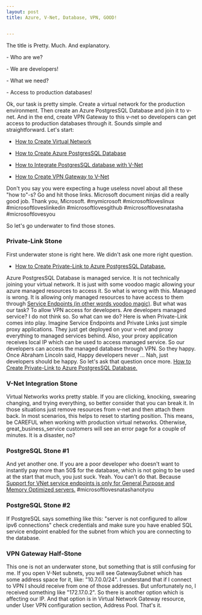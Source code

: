 ```yaml
---
layout: post
title: Azure, V-Net, Database, VPN, GOOD!


---
```


The title is Pretty. Much. And explanatory. 

\- Who are we?

\- We are developers!

\- What we need? 

\- Access to production databases!

Ok, our task is pretty simple. Create a virtual network for the production environment. Then create an Azure PostgresSQL Database and join it to v-net. And in the end, create VPN Gateway to this v-net so developers can get access to production databases through it. Sounds simple and straightforward. Let's start:

- [How to Create Virtual Network](https://docs.microsoft.com/th-th/azure/virtual-network/quick-create-portal)

- [How to Create Azure PostgresSQL Database](https://docs.microsoft.com/en-us/azure/postgresql/quickstart-create-server-database-portal)

- [How to Integrate PostgresSQL database with V-Net](https://docs.microsoft.com/en-us/azure/postgresql/howto-manage-vnet-using-portal#create-a-vnet-rule-and-enable-service-endpoints-in-the-azure-portal)

- [How to Create VPN Gateway to V-Net](https://docs.microsoft.com/en-us/azure/vpn-gateway/vpn-gateway-howto-point-to-site-resource-manager-portal)

Don't you say you were expecting a huge useless novel about all these "how to"-s? Go and hit those links. Microsoft document ninjas did a really good job. Thank you, Microsoft. #mymicrosoft #microsoftloveslinux #microsoftloveslinkedin #microsoftlovesgithub #microsoftlovesnatasha #microsoftlovesyou

So let's go underwater to find those stones.

<!--more-->

### Private-Link Stone

First underwater stone is right here. We didn't ask one more right question.

- [How to Create Private-Link to Azure PostgresSQL Database.](https://docs.microsoft.com/en-us/azure/postgresql/howto-configure-privatelink-portal)

Azure PostgresSQL Database is managed service. It is not technically joining your virtual network. It is just with some voodoo magic allowing your azure managed resources to access it. So what is wrong with this. Managed is wrong. It is allowing only managed resources to have access to them through [Service Endpoints (in other words voodoo magic)](https://docs.microsoft.com/en-us/azure/virtual-network/virtual-network-service-endpoints-overview). But what was our task? To allow VPN access for developers. Are developers managed service? I do not think so. So what can we do? Here is when Private-Link comes into play. Imagine Service Endpoints and Private Links just simple proxy applications. They just get deployed on your v-net and proxy everything to managed services behind. Also, your proxy application receives local IP which can be used to access managed service. So our developers can access the managed database through VPN. So they happy. Once Abraham Lincoln said, Happy developers never ... Nah, just developers should be happy. So let's ask that question once more. [How to Create Private-Link to Azure PostgresSQL Database.](https://docs.microsoft.com/en-us/azure/postgresql/howto-configure-privatelink-portal)

### V-Net Integration Stone

Virtual Networks works pretty stable. If you are clicking, knocking, swearing changing, and trying everything, so better consider that you can break it. In those situations just remove resources from v-net and then attach them back. In most scenarios, this helps to reset to starting position. This means, be CAREFUL when working with production virtual networks. Otherwise, great_business_service customers will see an error page for a couple of minutes. It is a disaster, no?

### PostgreSQL Stone #1

And yet another one. If you are a poor developer who doesn't want to instantly pay more than 50$ for the database, which is not going to be used at the start that much, you just suck. Yeah. You can't do that. Because [Support for VNet service endpoints is only for General Purpose and Memory Optimized servers.](https://docs.microsoft.com/en-us/azure/postgresql/concepts-limits#vnet-service-endpoints) #microsoftlovesnatashanotyou

### PostgreSQL Stone #2

If PostgreSQL says something like this: "server is not configured to allow ipv6 connections" check credentials and make sure you have enabled SQL service endpoint enabled for the subnet from which you are connecting to the database.

### VPN Gateway Half-Stone

This one is not an underwater stone, but something that is still confusing for me. If you open V-Net subnets, you will see GatewaySubnet which has some address space for it, like: "10.7.0.0/24". I understand that if I connect to VPN I should receive from one of those addresses. But unfortunately no, I received something like "172.17.0.2". So there is another option which is affecting our IP. And that option is in Virtual Network Gateway resource, under User VPN configuration section, Address Pool. That's it. 
